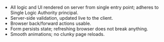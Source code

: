 + All logic and UI rendered on server from single entry point; adheres to Single Logic Authority principal.
+ Server-side validation, updated live to the client.
+ Browser back/forward actions usable.
+ Form persists state; refreshing browser does not break anything.
+ Smooth animations; no clunky page reloads.